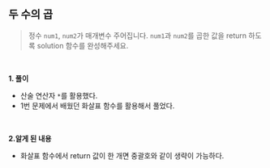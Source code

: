 ## 두 수의 곱

> 정수 `num1`, `num2`가 매개변수 주어집니다. `num1`과 `num2`를 곱한 값을 return 하도록 solution 함수를 완성해주세요.

<br>

**1. 풀이**

- 산술 연산자 `*`를 활용했다.
- 1번 문제에서 배웠던 화살표 함수를 활용해서 풀었다.

<br>

**2.알게 된 내용**

- 화살표 함수에서 return 값이 한 개면 중괄호와 같이 생략이 가능하다.
